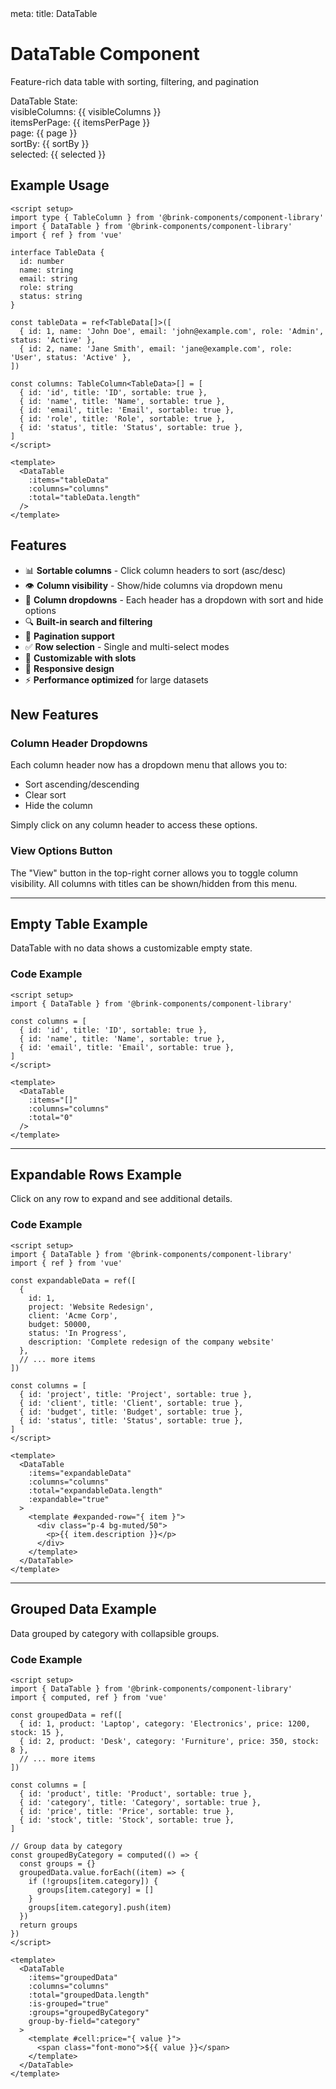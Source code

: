 <route lang="yaml">
meta:
  title: DataTable
</route>

<script setup lang="ts">
import { ref, computed } from 'vue'
import { Badge } from '../src/components/ui/badge'
import DataTable, { type TableColumn, type SortBy } from '../src/components/DataTable'

// Sample data for DataTable
type TableData = {
  id: number
  name: string
  email: string
  role: string
  status: string
}

const tableData = ref<TableData[]>([
  { id: 1, name: 'John Doe', email: 'john@example.com', role: 'Admin', status: 'Active'},
  { id: 2, name: 'Jane Smith', email: 'jane@example.com', role: 'User', status: 'Active' },
  { id: 3, name: 'Bob Johnson', email: 'bob@example.com', role: 'User', status: 'Inactive' },
  { id: 4, name: 'Alice Williams', email: 'alice@example.com', role: 'Editor', status: 'Active' },
  { id: 5, name: 'Charlie Brown', email: 'charlie@example.com', role: 'User', status: 'Active' },
  { id: 6, name: 'Diana Prince', email: 'diana@example.com', role: 'Admin', status: 'Active' },
  { id: 7, name: 'Ethan Hunt', email: 'ethan@example.com', role: 'User', status: 'Inactive' },
])

const tableColumns: TableColumn<TableData>[] = [
  { id: 'id', title: 'ID', sortable: true,  hideable: false},
  { id: 'name', title: 'Name', sortable: true },
  { id: 'email', title: 'Email', sortable: true },
  { id: 'role', title: 'Role', sortable: true },
  { id: 'status', title: 'Status', sortable: true },
]

// State variables
const visibleColumns = ref<string[]>(tableColumns.map(col => col.id))
const itemsPerPage = ref(10)
const page = ref(1)
const sortBy = ref<SortBy[]>([])
const selected = ref<any[]>([])

// Expandable rows example data
type ExpandableData = {
  id: number
  project: string
  client: string
  budget: number
  status: string
  description?: string
  tasks?: string[]
}

const expandableData = ref<ExpandableData[]>([
  {
    id: 1,
    project: 'Website Redesign',
    client: 'Acme Corp',
    budget: 50000,
    status: 'In Progress',
    description: 'Complete redesign of the company website with modern UI/UX',
    tasks: ['Design mockups', 'Frontend development', 'Backend integration', 'Testing']
  },
  {
    id: 2,
    project: 'Mobile App',
    client: 'Tech Solutions',
    budget: 75000,
    status: 'Planning',
    description: 'Native mobile app for iOS and Android platforms',
    tasks: ['Requirements gathering', 'Architecture design', 'Prototype development']
  },
  {
    id: 3,
    project: 'API Integration',
    client: 'Data Systems Inc',
    budget: 30000,
    status: 'Completed',
    description: 'REST API integration with third-party services',
    tasks: ['API documentation review', 'Implementation', 'Testing', 'Deployment']
  },
])

const expandableColumns: TableColumn<ExpandableData>[] = [
  { id: 'id', title: 'ID', sortable: true  },
  { id: 'project', title: 'Project', sortable: true },
  { id: 'client', title: 'Client', sortable: true },
  { id: 'budget', title: 'Budget', sortable: true },
  { id: 'status', title: 'Status', sortable: true },
]

// Grouped data example
type GroupedData = {
  id: number
  product: string
  category: string
  price: number
  stock: number
}

const groupedData = ref<GroupedData[]>([
  { id: 1, product: 'Laptop', category: 'Electronics', price: 1200, stock: 15 },
  { id: 2, product: 'Mouse', category: 'Electronics', price: 25, stock: 50 },
  { id: 3, product: 'Keyboard', category: 'Electronics', price: 75, stock: 30 },
  { id: 4, product: 'Desk', category: 'Furniture', price: 350, stock: 8 },
  { id: 5, product: 'Chair', category: 'Furniture', price: 200, stock: 12 },
  { id: 6, product: 'Monitor', category: 'Electronics', price: 400, stock: 20 },
  { id: 7, product: 'Bookshelf', category: 'Furniture', price: 150, stock: 5 },
])

const groupedColumns: TableColumn<GroupedData>[] = [
  { id: 'id', title: 'ID', sortable: true },
  { id: 'product', title: 'Product', sortable: true },
  { id: 'category', title: 'Category', sortable: true, groupable: true },
  { id: 'price', title: 'Price', sortable: true },
  { id: 'stock', title: 'Stock', sortable: true },
]

// Group data by category
const groupedByCategory = computed(() => {
  const groups: Record<string, GroupedData[]> = {}
  groupedData.value.forEach(item => {
    if (!groups[item.category]) {
      groups[item.category] = []
    }
    groups[item.category].push(item)
  })
  return groups
})
</script>

# DataTable Component

Feature-rich data table with sorting, filtering, and pagination

<DataTable
class='not-prose'
  v-model:visible-columns="visibleColumns"
  v-model:items-per-page="itemsPerPage"
  v-model:page="page"
  v-model:sort-by="sortBy"
  v-model:selected="selected"
  :items="tableData"
  :columns="tableColumns"
  :pageSizeOptions='[25]'
  :total="tableData.length"
  selectMode='multiselect'
/>

<div class="not-prose mt-6 space-y-3">
  <div class="text-sm font-semibold">DataTable State:</div>
  <div class="space-y-2 text-sm font-mono bg-muted p-4 rounded-lg">
    <div><span class="text-muted-foreground">visibleColumns:</span> <span class="text-foreground">{{ visibleColumns }}</span></div>
    <div><span class="text-muted-foreground">itemsPerPage:</span> <span class="text-foreground">{{ itemsPerPage }}</span></div>
    <div><span class="text-muted-foreground">page:</span> <span class="text-foreground">{{ page }}</span></div>
    <div><span class="text-muted-foreground">sortBy:</span> <span class="text-foreground">{{ sortBy }}</span></div>
    <div><span class="text-muted-foreground">selected:</span> <span class="text-foreground">{{ selected }}</span></div>
  </div>
</div>

## Example Usage

```vue
<script setup>
import type { TableColumn } from '@brink-components/component-library'
import { DataTable } from '@brink-components/component-library'
import { ref } from 'vue'

interface TableData {
  id: number
  name: string
  email: string
  role: string
  status: string
}

const tableData = ref<TableData[]>([
  { id: 1, name: 'John Doe', email: 'john@example.com', role: 'Admin', status: 'Active' },
  { id: 2, name: 'Jane Smith', email: 'jane@example.com', role: 'User', status: 'Active' },
])

const columns: TableColumn<TableData>[] = [
  { id: 'id', title: 'ID', sortable: true },
  { id: 'name', title: 'Name', sortable: true },
  { id: 'email', title: 'Email', sortable: true },
  { id: 'role', title: 'Role', sortable: true },
  { id: 'status', title: 'Status', sortable: true },
]
</script>

<template>
  <DataTable
    :items="tableData"
    :columns="columns"
    :total="tableData.length"
  />
</template>
```

## Features

- 📊 **Sortable columns** - Click column headers to sort (asc/desc)
- 👁️ **Column visibility** - Show/hide columns via dropdown menu
- 🔽 **Column dropdowns** - Each header has a dropdown with sort and hide options
- 🔍 **Built-in search and filtering**
- 📄 **Pagination support**
- ✅ **Row selection** - Single and multi-select modes
- 🎨 **Customizable with slots**
- 📱 **Responsive design**
- ⚡ **Performance optimized** for large datasets

## New Features

### Column Header Dropdowns

Each column header now has a dropdown menu that allows you to:

- Sort ascending/descending
- Clear sort
- Hide the column

Simply click on any column header to access these options.

### View Options Button

The "View" button in the top-right corner allows you to toggle column visibility. All columns with titles can be shown/hidden from this menu.

---

## Empty Table Example

DataTable with no data shows a customizable empty state.

<div class="not-prose">
<DataTable
  :items="[]"
  :columns="tableColumns"
  :total="0"
/>
</div>

### Code Example

```vue
<script setup>
import { DataTable } from '@brink-components/component-library'

const columns = [
  { id: 'id', title: 'ID', sortable: true },
  { id: 'name', title: 'Name', sortable: true },
  { id: 'email', title: 'Email', sortable: true },
]
</script>

<template>
  <DataTable
    :items="[]"
    :columns="columns"
    :total="0"
  />
</template>
```

---

## Expandable Rows Example

Click on any row to expand and see additional details.

<div class="not-prose">
<DataTable
  :items="expandableData"
  :columns="expandableColumns"
  :total="expandableData.length"
  :expandable="true"
  :bordered="true"
>
  <template #expanded-row="{ item }">
    <div class="p-4 bg-muted/50 space-y-3">
      <div>
        <span class="font-semibold">Description:</span>
        <p class="text-sm text-muted-foreground mt-1">{{ item.description }}</p>
      </div>
      <div v-if="item.tasks">
        <span class="font-semibold">Tasks:</span>
        <ul class="list-disc list-inside mt-1 text-sm text-muted-foreground">
          <li v-for="task in item.tasks" :key="task">{{ task }}</li>
        </ul>
      </div>
    </div>
  </template>
</DataTable>
</div>

### Code Example

```vue
<script setup>
import { DataTable } from '@brink-components/component-library'
import { ref } from 'vue'

const expandableData = ref([
  {
    id: 1,
    project: 'Website Redesign',
    client: 'Acme Corp',
    budget: 50000,
    status: 'In Progress',
    description: 'Complete redesign of the company website'
  },
  // ... more items
])

const columns = [
  { id: 'project', title: 'Project', sortable: true },
  { id: 'client', title: 'Client', sortable: true },
  { id: 'budget', title: 'Budget', sortable: true },
  { id: 'status', title: 'Status', sortable: true },
]
</script>

<template>
  <DataTable
    :items="expandableData"
    :columns="columns"
    :total="expandableData.length"
    :expandable="true"
  >
    <template #expanded-row="{ item }">
      <div class="p-4 bg-muted/50">
        <p>{{ item.description }}</p>
      </div>
    </template>
  </DataTable>
</template>
```

---

## Grouped Data Example

Data grouped by category with collapsible groups.

<div class="not-prose">
<DataTable
  :items="groupedData"
  :columns="groupedColumns"
  :total="groupedData.length"
  :is-grouped="true"
  :groups="groupedByCategory"
  group-by-field="category"
  :bordered="true"
>
  <template #cell:price="{ value }">
    <span class="font-mono">${{ value }}</span>
  </template>
  <template #cell:stock="{ value }">
    <Badge :variant="value > 10 ? 'default' : 'destructive'">
      {{ value }}
    </Badge>
  </template>
</DataTable>
</div>

### Code Example

```vue
<script setup>
import { DataTable } from '@brink-components/component-library'
import { computed, ref } from 'vue'

const groupedData = ref([
  { id: 1, product: 'Laptop', category: 'Electronics', price: 1200, stock: 15 },
  { id: 2, product: 'Desk', category: 'Furniture', price: 350, stock: 8 },
  // ... more items
])

const columns = [
  { id: 'product', title: 'Product', sortable: true },
  { id: 'category', title: 'Category', sortable: true },
  { id: 'price', title: 'Price', sortable: true },
  { id: 'stock', title: 'Stock', sortable: true },
]

// Group data by category
const groupedByCategory = computed(() => {
  const groups = {}
  groupedData.value.forEach((item) => {
    if (!groups[item.category]) {
      groups[item.category] = []
    }
    groups[item.category].push(item)
  })
  return groups
})
</script>

<template>
  <DataTable
    :items="groupedData"
    :columns="columns"
    :total="groupedData.length"
    :is-grouped="true"
    :groups="groupedByCategory"
    group-by-field="category"
  >
    <template #cell:price="{ value }">
      <span class="font-mono">${{ value }}</span>
    </template>
  </DataTable>
</template>
```
